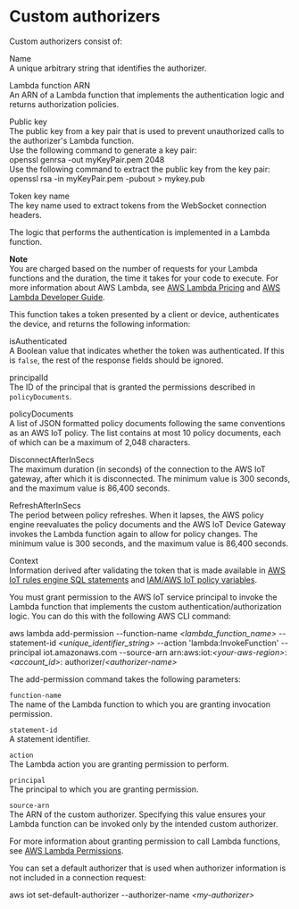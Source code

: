 # Custom authorizers<a name="custom-authorizer"></a>

Custom authorizers consist of:

Name  
A unique arbitrary string that identifies the authorizer\.

Lambda function ARN  
An ARN of a Lambda function that implements the authentication logic and returns authorization policies\.

Public key  
The public key from a key pair that is used to prevent unauthorized calls to the authorizer's Lambda function\.  
Use the following command to generate a key pair:  
openssl genrsa \-out myKeyPair\.pem 2048  
Use the following command to extract the public key from the key pair:  
openssl rsa \-in myKeyPair\.pem \-pubout > mykey\.pub

Token key name  
The key name used to extract tokens from the WebSocket connection headers\.

The logic that performs the authentication is implemented in a Lambda function\.

**Note**  
You are charged based on the number of requests for your Lambda functions and the duration, the time it takes for your code to execute\. For more information about AWS Lambda, see [AWS Lambda Pricing](https://aws.amazon.com/lambda/pricing/) and [AWS Lambda Developer Guide](https://docs.aws.amazon.com/lambda/latest/dg/)\.

This function takes a token presented by a client or device, authenticates the device, and returns the following information:

isAuthenticated  
A Boolean value that indicates whether the token was authenticated\. If this is `false`, the rest of the response fields should be ignored\. 

principalId  
The ID of the principal that is granted the permissions described in `policyDocuments`\.

policyDocuments  
A list of JSON formatted policy documents following the same conventions as an AWS IoT policy\. The list contains at most 10 policy documents, each of which can be a maximum of 2,048 characters\. 

DisconnectAfterInSecs  
The maximum duration \(in seconds\) of the connection to the AWS IoT gateway, after which it is disconnected\. The minimum value is 300 seconds, and the maximum value is 86,400 seconds\. 

RefreshAfterInSecs  
The period between policy refreshes\. When it lapses, the AWS policy engine reevaluates the policy documents and the AWS IoT Device Gateway invokes the Lambda function again to allow for policy changes\. The minimum value is 300 seconds, and the maximum value is 86,400 seconds\.

Context  
Information derived after validating the token that is made available in [AWS IoT rules engine SQL statements](iot-substitution-templates.md) and [IAM/AWS IoT policy variables](iot-policy-variables.md)\. 

You must grant permission to the AWS IoT service principal to invoke the Lambda function that implements the custom authentication/authorization logic\. You can do this with the following AWS CLI command:

aws lambda add\-permission \-\-function\-name *<lambda\_function\_name>* \-\-statement\-id *<unique\_identifier\_string>* \-\-action 'lambda:InvokeFunction' \-\-principal iot\.amazonaws\.com \-\-source\-arn arn:aws:iot:*<your\-aws\-region>*:*<account\_id>*: authorizer/*<authorizer\-name>*

The add\-permission command takes the following parameters:

`function-name`  
The name of the Lambda function to which you are granting invocation permission\.

`statement-id`  
A statement identifier\.

`action`  
The Lambda action you are granting permission to perform\.

`principal`  
The principal to which you are granting permission\.

`source-arn`  
The ARN of the custom authorizer\. Specifying this value ensures your Lambda function can be invoked only by the intended custom authorizer\.

For more information about granting permission to call Lambda functions, see [AWS Lambda Permissions](https://docs.aws.amazon.com/lambda/latest/dg/intro-permission-model.html#intro-permission-model-access-policy)\.

You can set a default authorizer that is used when authorizer information is not included in a connection request:

aws iot set\-default\-authorizer \-\-authorizer\-name *<my\-authorizer>*